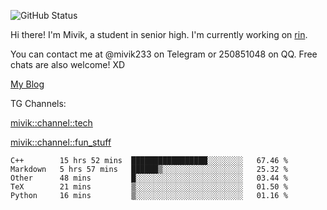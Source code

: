 ![GitHub Status](https://github-readme-stats.vercel.app/api?show_icons=true&username=Mivik)

Hi there! I'm Mivik, a student in senior high. I'm currently working on [rin](https://github.com/Mivik/rin).

You can contact me at @mivik233 on Telegram or 250851048 on QQ. Free chats are also welcome! XD

[My Blog](https://mivik.gitee.io)

TG Channels:

[mivik::channel::tech](https://t.me/mivik_channel_tech/)

[mivik::channel::fun_stuff](https://t.me/mivik_channel_fun_stuff/)

<!--START_SECTION:waka-->
```text
C++        15 hrs 52 mins  █████████████████░░░░░░░░   67.46 % 
Markdown   5 hrs 57 mins   ██████▒░░░░░░░░░░░░░░░░░░   25.32 % 
Other      48 mins         █░░░░░░░░░░░░░░░░░░░░░░░░   03.44 % 
TeX        21 mins         ▒░░░░░░░░░░░░░░░░░░░░░░░░   01.50 % 
Python     16 mins         ▒░░░░░░░░░░░░░░░░░░░░░░░░   01.16 % 
```
<!--END_SECTION:waka-->
